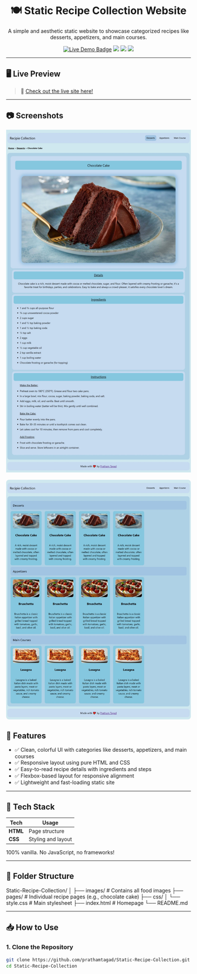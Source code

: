 <h1 align="center">🍽️ Static Recipe Collection Website</h1>

<p align="center">
  A simple and aesthetic static website to showcase categorized recipes like desserts, appetizers, and main courses. 
</p>

<p align="center">
  <a href="https://your-live-site-link.com"><img src="https://img.shields.io/badge/Live%20Site-Netlify-green?style=for-the-badge&logo=netlify" alt="Live Demo Badge" /></a>
  <a href="https://github.com/prathamtagad/Static-Recipe-Collection/stargazers"><img src="https://img.shields.io/github/stars/prathamtagad/Static-Recipe-Collection?style=for-the-badge" /></a>
  <a href="https://github.com/prathamtagad/Static-Recipe-Collection/network"><img src="https://img.shields.io/github/forks/prathamtagad/Static-Recipe-Collection?style=for-the-badge" /></a>
  <a href="./LICENSE"><img src="https://img.shields.io/github/license/prathamtagad/Static-Recipe-Collection?style=for-the-badge" /></a>
</p>

---

## 🖥️ Live Preview

> 🔗 [Check out the live site here!](https://your-live-site-link.com)

---

## 📷 Screenshots 

<p align="center">
  <img src="./cake-preview.jpeg" alt="Chocolate Cake Recipe Preview" />
  <br></br>
  <img src="./home-preview.jpeg" alt="Home Page Screenshot" style="border-radius: 8px;" />
</p>

## 🚀 Features

- ✅ Clean, colorful UI with categories like desserts, appetizers, and main courses
- ✅ Responsive layout using pure HTML and CSS
- ✅ Easy-to-read recipe details with ingredients and steps
- ✅ Flexbox-based layout for responsive alignment
- ✅ Lightweight and fast-loading static site

---

## 🧰 Tech Stack

| Tech     | Usage               |
|----------|---------------------|
| **HTML** | Page structure       |
| **CSS**  | Styling and layout   |

100% vanilla. No JavaScript, no frameworks!

---

## 📁 Folder Structure

Static-Recipe-Collection/
│
├── images/ # Contains all food images
├── pages/ # Individual recipe pages (e.g., chocolate cake)
├── css/
│ └── style.css # Main stylesheet
├── index.html # Homepage
└── README.md


---

## 📥 How to Use

### 1. Clone the Repository

```bash
git clone https://github.com/prathamtagad/Static-Recipe-Collection.git
cd Static-Recipe-Collection
```
